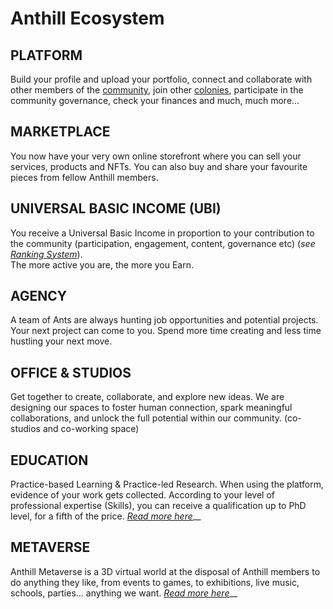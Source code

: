 # Anthill Ecosystem

## **PLATFORM**

Build your profile and upload your portfolio, connect and collaborate with other members of the [community](the-community.md), join other [colonies](colonies.md), participate in the community governance, check your finances and much, much more...

## MARKETPLACE

You now have your very own online storefront where you can sell your services, products and NFTs. You can also buy and share your favourite pieces from fellow Anthill members.

## UNIVERSAL BASIC INCOME (UBI)

You receive a Universal Basic Income in proportion to your contribution to the community (participation, engagement, content, governance etc) (_see_ [_Ranking System_](ranking-system.md)). \
The more active you are, the more you Earn.

## AGENCY

A team of Ants are always hunting job opportunities and potential projects. Your next project can come to you. Spend more time creating and less time hustling your next move.

## **OFFICE & STUDIOS**

Get together to create, collaborate, and explore new ideas. We are designing our spaces to foster human connection, spark meaningful collaborations, and unlock the full potential within our community. (co-studios and co-working space)

## EDUCATION

Practice-based Learning & Practice-led Research. When using the platform, evidence of your work gets collected. According to your level of professional expertise (Skills), you can receive a qualification up to PhD level, for a fifth of the price. [_Read more here_](education.md)__

## METAVERSE

Anthill Metaverse is a 3D virtual world at the disposal of Anthill members to do anything they like, from events to games, to exhibitions, live music, schools, parties... anything we want. [_Read more here_](anthill-ecosystem.md#metaverse)__
